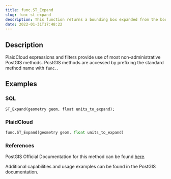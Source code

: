 ```yaml
---
title: func.ST_Expand
slug: func-st-expand
description: This function returns a bounding box expanded from the bounding box of the input
date: 2022-01-31T17:48:22
---
```



## Description


PlaidCloud expressions and filters provide use of most non-administrative PostGIS methods. PostGIS methods are accessed by prefixing the standard method name with `func.`.



## Examples


### SQL



```
ST_Expand(geometry geom, float units_to_expand);
```


### PlaidCloud



```python
func.ST_Expand(geometry geom, float units_to_expand)
```


### References


PostGIS Official Documentation for this method can be found [here](https://postgis.net/docs/manual-3.1/ST_Expand.html).



Additional capabilities and usage examples can be found in the PostGIS documentation.

